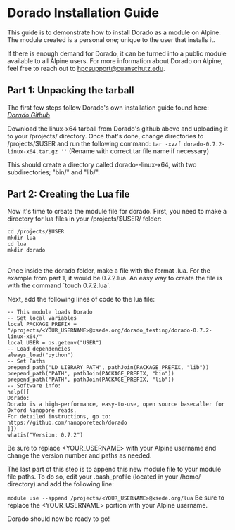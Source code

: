 # Dorado Installation Guide

This guide is to demonstrate how to install Dorado as a module on Alpine. The module created is a personal one; unique to the user that installs it.

If there is enough demand for Dorado, it can be turned into a public module available to all Alpine users. For more information about Dorado on Alpine, feel free to reach out to hpcsupport@cuanschutz.edu.

## Part 1: Unpacking the tarball

The first few steps follow Dorado's own installation guide found here:
*[Dorado Github](https://github.com/nanoporetech/dorado)*

Download the linux-x64 tarball from Dorado's github above and uploading it to your /projects/ directory.
Once that's done, change directories to /projects/$USER and run the following command:
`
  tar -xvzf dorado-0.7.2-linux-x64.tar.gz ''
`
(Rename with correct tar file name if necessary)

This should create a directory called dorado-<VERSION>-linux-x64, with two subdirectories; "bin/" and "lib/".

## Part 2: Creating the Lua file

Now it's time to create the module file for dorado.
First, you need to make a directory for lua files in your /projects/$USER/ folder:
```
cd /projects/$USER
mkdir lua
cd lua
mkdir dorado
```
<br>
Once inside the dorado folder, make a file with the format <version_name>.lua. For the example from part 1, it would be 0.7.2.lua. An easy way to create the file is with the command `touch 0.7.2.lua`.

Next, add the following lines of code to the lua file:
```
-- This module loads Dorado
-- Set local variables
local PACKAGE_PREFIX = "/projects/<YOUR_USERNAME>@xsede.org/dorado_testing/dorado-0.7.2-linux-x64/"
local USER = os.getenv("USER")
-- Load dependencies
always_load("python")
-- Set Paths
prepend_path("LD_LIBRARY_PATH", pathJoin(PACKAGE_PREFIX, "lib"))
prepend_path("PATH", pathJoin(PACKAGE_PREFIX, "bin"))
prepend_path("PATH", pathJoin(PACKAGE_PREFIX, "lib"))
-- Software info:
help([[
Dorado:
Dorado is a high-performance, easy-to-use, open source basecaller for Oxford Nanopore reads.
For detailed instructions, go to:
https://github.com/nanoporetech/dorado
]])
whatis("Version: 0.7.2")
```
Be sure to replace <YOUR_USERNAME> with your Alpine username and change the version number and paths as needed.

The last part of this step is to append this new module file to your module file paths.
To do so, edit your .bash_profile (located in your /home/ directory) and add the following line:

`
module use --append /projects/<YOUR_USERNAME>@xsede.org/lua
`
Be sure to replace the <YOUR_USERNAME> portion with your Alpine username.

Dorado should now be ready to go!

